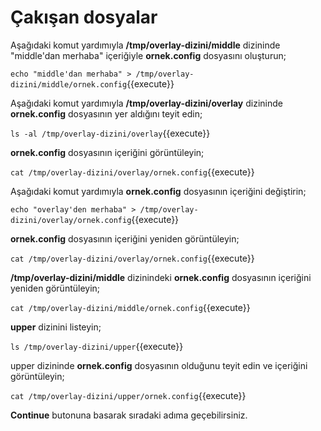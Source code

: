 # Çakışan dosyalar

Aşağıdaki komut yardımıyla **/tmp/overlay-dizini/middle** dizininde "middle'dan merhaba" içeriğiyle **ornek.config** dosyasını oluşturun;

`echo "middle'dan merhaba" > /tmp/overlay-dizini/middle/ornek.config`{{execute}}

Aşağıdaki komut yardımıyla **/tmp/overlay-dizini/overlay** dizininde **ornek.config** dosyasının yer aldığını teyit edin;

`ls -al /tmp/overlay-dizini/overlay`{{execute}}

**ornek.config** dosyasının içeriğini görüntüleyin;

`cat /tmp/overlay-dizini/overlay/ornek.config`{{execute}}

Aşağıdaki komut yardımıyla **ornek.config** dosyasının içeriğini değiştirin;

`echo "overlay'den merhaba" > /tmp/overlay-dizini/overlay/ornek.config`{{execute}}

**ornek.config** dosyasının içeriğini yeniden görüntüleyin;

`cat /tmp/overlay-dizini/overlay/ornek.config`{{execute}}

**/tmp/overlay-dizini/middle** dizinindeki **ornek.config** dosyasının içeriğini yeniden görüntüleyin;

`cat /tmp/overlay-dizini/middle/ornek.config`{{execute}}

**upper** dizinini listeyin;

`ls /tmp/overlay-dizini/upper`{{execute}}

upper dizininde **ornek.config** dosyasının olduğunu teyit edin ve içeriğini görüntüleyin;

`cat /tmp/overlay-dizini/upper/ornek.config`{{execute}}

**Continue** butonuna basarak sıradaki adıma geçebilirsiniz.
